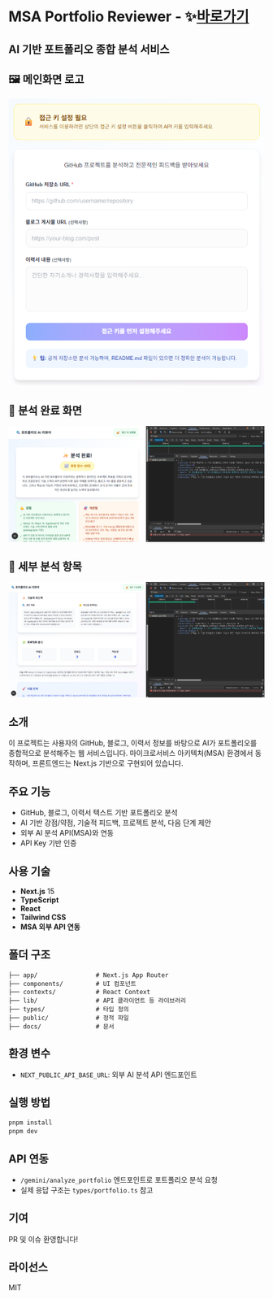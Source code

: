 # MSA Portfolio Reviewer - ✨[바로가기](https://msa-portfolio-reviewer-gemini.vercel.app)

## AI 기반 포트폴리오 종합 분석 서비스

## 🖼️ 메인화면 로고
<img width="600" alt="메인화면" src="docs/메인화면.png" />

## 🎇 분석 완료 화면 
<img width="600" alt="분석완료화면" src="docs/분석완료화면.png" />

## 📖 세부 분석 항목
<img width="600" alt="기술적피드백프로젝트분석등" src="docs/기술적피드백프로젝트분석등.png" />

## 소개
이 프로젝트는 사용자의 GitHub, 블로그, 이력서 정보를 바탕으로 AI가 포트폴리오를 종합적으로 분석해주는 웹 서비스입니다. 마이크로서비스 아키텍처(MSA) 환경에서 동작하며, 프론트엔드는 Next.js 기반으로 구현되어 있습니다.

## 주요 기능
- GitHub, 블로그, 이력서 텍스트 기반 포트폴리오 분석
- AI 기반 강점/약점, 기술적 피드백, 프로젝트 분석, 다음 단계 제안
- 외부 AI 분석 API(MSA)와 연동
- API Key 기반 인증

## 사용 기술
- **Next.js** 15
- **TypeScript**
- **React**
- **Tailwind CSS**
- **MSA 외부 API 연동**

## 폴더 구조
```
├── app/                # Next.js App Router
├── components/         # UI 컴포넌트
├── contexts/           # React Context
├── lib/                # API 클라이언트 등 라이브러리
├── types/              # 타입 정의
├── public/             # 정적 파일
├── docs/               # 문서
```

## 환경 변수
- `NEXT_PUBLIC_API_BASE_URL`: 외부 AI 분석 API 엔드포인트

## 실행 방법
```bash
pnpm install
pnpm dev
```

## API 연동
- `/gemini/analyze_portfolio` 엔드포인트로 포트폴리오 분석 요청
- 실제 응답 구조는 `types/portfolio.ts` 참고

## 기여
PR 및 이슈 환영합니다!

## 라이선스
MIT
